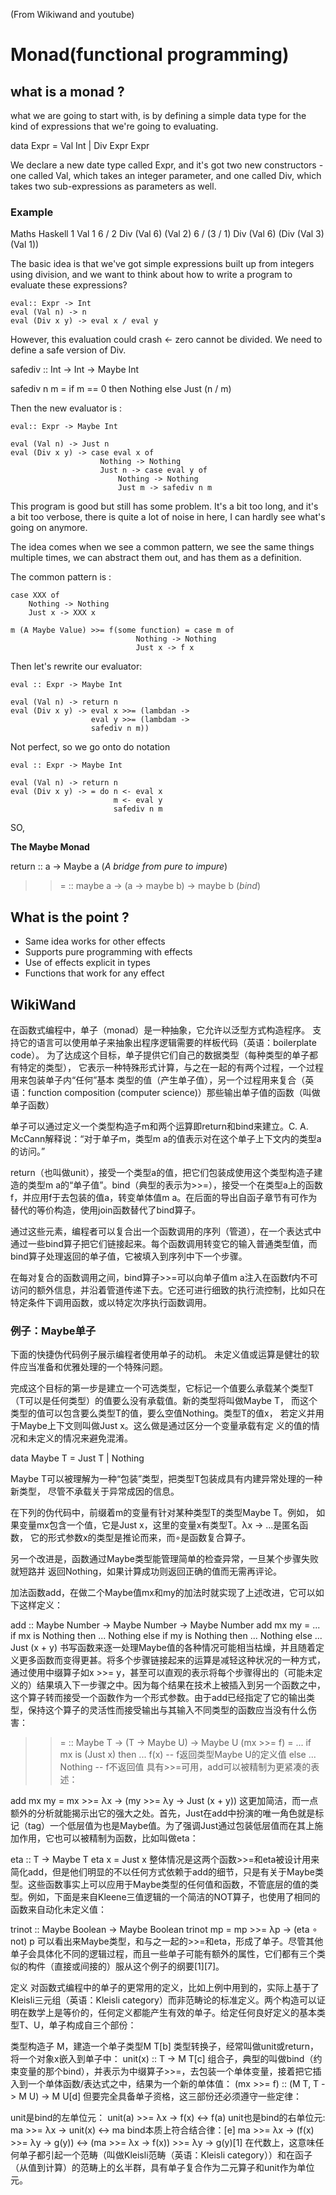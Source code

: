 (From Wikiwand and youtube)

# Monad(functional programming)

## what is a monad ?

what we are going to start with, is by defining a simple data type 
for the kind of expressions that we're going to evaluating.

data Expr = Val Int | Div Expr Expr

We declare a new date type called Expr, and it's got two new constructors - 
one called Val, which takes an integer parameter, and one called Div,
which takes two sub-expressions as parameters as well.

### Example

Maths			Haskell
1				Val 1
6 / 2			Div (Val 6) (Val 2)
6 / (3 / 1)		Div (Val 6) (Div (Val 3) (Val 1))

The basic idea is that we've got simple expressions built up from integers 
using division, and we want to think about how to write a program to 
evaluate these expressions?

```
eval:: Expr -> Int
eval (Val n) -> n
eval (Div x y) -> eval x / eval y
```

However, this evaluation could crash <- zero cannot be divided.
We need to define a safe version of Div.

safediv  :: Int -> Int -> Maybe Int

safediv n m = if m == 0 then Nothing
			  else Just (n / m)


Then the new evaluator is :

```
eval:: Expr -> Maybe Int

eval (Val n) -> Just n
eval (Div x y) -> case eval x of
					Nothing -> Nothing
					Just n -> case eval y of
						Nothing -> Nothing
						Just m -> safediv n m
```

This program is good but still has some problem. It's a bit too long,
and it's a bit too verbose, there is quite a lot of noise in here,
I can hardly see what's going on anymore.

The idea comes when we see a common pattern, we see the same things 
multiple times, we can abstract them out, and has them as a definition.

The common pattern is :

```
case XXX of
	Nothing -> Nothing
	Just x -> XXX x
```
```
m (A Maybe Value) >>= f(some function) = case m of
							Nothing -> Nothing
							Just x -> f x
```
Then let's rewrite our evaluator:

```
eval :: Expr -> Maybe Int

eval (Val n) -> return n
eval (Div x y) -> eval x >>= (lambdan ->
				  eval y >>= (lambdam ->
				  safediv n m))
```

Not perfect, so we go onto do notation

```
eval :: Expr -> Maybe Int

eval (Val n) -> return n
eval (Div x y) -> = do n <- eval x
					   m <- eval y
					   safediv n m
```

SO, 

**The Maybe Monad**

return :: a -> Maybe a  (*A bridge from pure to impure*)

>>= :: maybe a -> (a -> maybe b) -> maybe b (*bind*)

## What is the point ?

- Same idea works for other effects
- Supports pure programming with effects
- Use of effects explicit in types
- Functions that work for any effect

## WikiWand

在函数式编程中，单子（monad）是一种抽象，它允许以泛型方式构造程序。
支持它的语言可以使用单子来抽象出程序逻辑需要的样板代码（英语：boilerplate code）。
为了达成这个目标，单子提供它们自己的数据类型（每种类型的单子都有特定的类型），
它表示一种特殊形式计算，与之在一起的有两个过程，一个过程用来包装单子内“任何”基本
类型的值（产生单子值），另一个过程用来复合（英语：function composition 
(computer science)）那些输出单子值的函数（叫做单子函数）

单子可以通过定义一个类型构造子m和两个运算即return和bind来建立。C. A. McCann解释说：“对于单子m，类型m a的值表示对在这个单子上下文内的类型a的访问。”

return（也叫做unit），接受一个类型a的值，把它们包装成使用这个类型构造子建造的类型m a的“单子值”。bind（典型的表示为>>=），接受一个在类型a上的函数f，并应用f于去包装的值a，转变单体值m a。在后面的导出自函子章节有可作为替代的等价构造，使用join函数替代了bind算子。

通过这些元素，编程者可以复合出一个函数调用的序列（管道），在一个表达式中通过一些bind算子把它们链接起来。每个函数调用转变它的输入普通类型值，而bind算子处理返回的单子值，它被填入到序列中下一个步骤。

在每对复合的函数调用之间，bind算子>>=可以向单子值m a注入在函数f内不可访问的额外信息，并沿着管道传递下去。它还可进行细致的执行流控制，比如只在特定条件下调用函数，或以特定次序执行函数调用。

### 例子：Maybe单子

下面的快捷伪代码例子展示编程者使用单子的动机。
未定义值或运算是健壮的软件应当准备和优雅处理的一个特殊问题。

完成这个目标的第一步是建立一个可选类型，它标记一个值要么承载某个类型T
（T可以是任何类型）的值要么没有承载值。新的类型将叫做Maybe T，
而这个类型的值可以包含要么类型T的值，要么空值Nothing。类型T的值x，
若定义并用于Maybe上下文则叫做Just x。这么做是通过区分一个变量承载有定
义的值的情况和未定义的情况来避免混淆。

data Maybe T = Just T | Nothing

Maybe T可以被理解为一种“包装”类型，把类型T包装成具有内建异常处理的一种新类型，
尽管不承载关于异常成因的信息。

在下列的伪代码中，前缀着m的变量有针对某种类型T的类型Maybe T。例如，
如果变量mx包含一个值，它是Just x，这里的变量x有类型T。λx -> ...是匿名函数，
它的形式参数x的类型是推论而来，而∘是函数复合算子。

另一个改进是，函数通过Maybe类型能管理简单的检查异常，一旦某个步骤失败就短路并
返回Nothing，如果计算成功则返回正确的值而无需再评论。

加法函数add，在做二个Maybe值mx和my的加法时就实现了上述改进，它可以如下这样定义：

 add :: Maybe Number -> Maybe Number -> Maybe Number
 add mx my  = ...
     if mx is Nothing then
         ... Nothing
     else if my is Nothing then
         ... Nothing
     else
         ... Just (x + y)
书写函数来逐一处理Maybe值的各种情况可能相当枯燥，并且随着定义更多函数而变得更甚。将多个步骤链接起来的运算是减轻这种状况的一种方式，通过使用中缀算子如x >>= y，甚至可以直观的表示将每个步骤得出的（可能未定义的）结果填入下一步骤之中。因为每个结果在技术上被插入到另一个函数之中，这个算子转而接受一个函数作为一个形式参数。由于add已经指定了它的输出类型，保持这个算子的灵活性而接受输出与其输入不同类型的函数应当没有什么伤害：

 >>= :: Maybe T -> (T -> Maybe U) -> Maybe U
 (mx >>= f) = ...
     if mx is (Just x) then
         ... f(x)    -- f返回类型Maybe U的定义值
     else
         ... Nothing -- f不返回值
具有>>=可用，add可以被精制为更紧凑的表述：

 add mx my  =  mx >>= λx -> (my >>= λy -> Just (x + y))
这更加简洁，而一点额外的分析就能揭示出它的强大之处。首先，Just在add中扮演的唯一角色就是标记（tag）一个低层值为也是Maybe值。为了强调Just通过包装低层值而在其上施加作用，它也可以被精制为函数，比如叫做eta：

 eta :: T -> Maybe T
 eta x  =  Just x
整体情况是这两个函数>>=和eta被设计用来简化add，但是他们明显的不以任何方式依赖于add的细节，只是有关于Maybe类型。这些函数事实上可以应用于Maybe类型的任何值和函数，不管底层的值的类型。例如，下面是来自Kleene三值逻辑的一个简洁的NOT算子，也使用了相同的函数来自动化未定义值：

trinot :: Maybe Boolean -> Maybe Boolean
trinot mp  =  mp >>= λp -> (eta ∘ not) p
可以看出来Maybe类型，和与之一起的>>=和eta，形成了单子。尽管其他单子会具体化不同的逻辑过程，而且一些单子可能有额外的属性，它们都有三个类似的构件（直接或间接的）服从这个例子的纲要[1][7]。

定义
对函数式编程中的单子的更常用的定义，比如上例中用到的，实际上基于了Kleisli三元组（英语：Kleisli category）而非范畴论的标准定义。两个构造可以证明在数学上是等价的，任何定义都能产生有效的单子。给定任何良好定义的基本类型T、U，单子构成自三个部份：

类型构造子 M，建造一个单子类型M T[b]
类型转换子，经常叫做unit或return，将一个对象x嵌入到单子中：
unit(x) :: T -> M T[c]
组合子，典型的叫做bind（约束变量的那个bind），并表示为中缀算子>>=，去包装一个单体变量，接着把它插入到一个单体函数/表达式之中，结果为一个新的单体值：
(mx >>= f) :: (M T, T -> M U) -> M U[d]
但要完全具备单子资格，这三部份还必须遵守一些定律：

unit是bind的左单位元：
unit(a) >>= λx -> f(x) ↔ f(a)
unit也是bind的右单位元:
ma >>= λx -> unit(x) ↔ ma
bind本质上符合结合律：[e]
ma >>= λx -> (f(x) >>= λy -> g(y)) ↔ (ma >>= λx -> f(x)) >>= λy -> g(y)[1]
在代数上，这意味任何单子都引起一个范畴（叫做Kleisli范畴（英语：Kleisli category））和在函子（从值到计算）的范畴上的幺半群，具有单子复合作为二元算子和unit作为单位元。




























